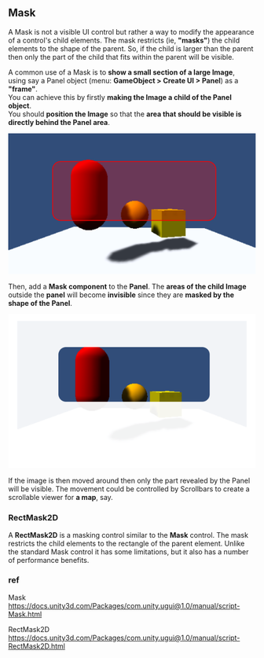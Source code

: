 ## Mask
A Mask is not a visible UI control but rather a way to modify the appearance of a control's child elements. 
The mask restricts (ie, **"masks"**) the child elements to the shape of the parent. So, if the child is larger than the parent then only the part of the child that fits within the parent will be visible.


A common use of a Mask is to **show a small section of a large Image**, \
using say a Panel object (menu: **GameObject > Create UI > Panel**) as a **"frame"**. \
You can achieve this by firstly **making the Image a child of the Panel object**. \
You should **position the Image** so that the **area that should be visible is directly behind the Panel area**.

![](./img/MaskDisabled.svg)

Then, add a **Mask component** to the **Panel**. The **areas of the child Image** outside the **panel** will become **invisible** since they are **masked by the shape of the Panel**.

![](./img/MaskEnabled.svg)

If the image is then moved around then only the part revealed by the Panel will be visible. The movement could be controlled by Scrollbars to create a scrollable viewer for **a map**, say.





### RectMask2D

A **RectMask2D** is a masking control similar to the **Mask** control. The mask restricts the child elements to the rectangle of the parent element. Unlike the standard Mask control it has some limitations, but it also has a number of performance benefits.

### ref 
Mask \
https://docs.unity3d.com/Packages/com.unity.ugui@1.0/manual/script-Mask.html

RectMask2D \
https://docs.unity3d.com/Packages/com.unity.ugui@1.0/manual/script-RectMask2D.html
